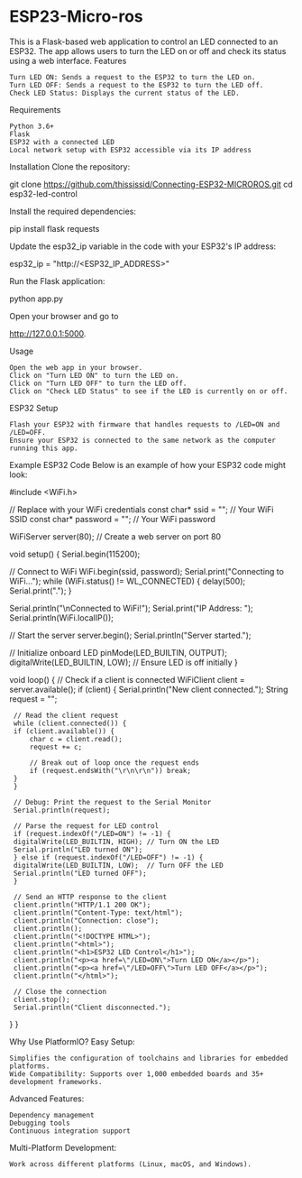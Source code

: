 # ESP23-Micro-ros
This is a Flask-based web application to control an LED connected to an ESP32. The app allows users to turn the LED on or off and check its status using a web interface.
Features

    Turn LED ON: Sends a request to the ESP32 to turn the LED on.
    Turn LED OFF: Sends a request to the ESP32 to turn the LED off.
    Check LED Status: Displays the current status of the LED.

Requirements

    Python 3.6+
    Flask
    ESP32 with a connected LED
    Local network setup with ESP32 accessible via its IP address

Installation
Clone the repository:

git clone https://github.com/thississid/Connecting-ESP32-MICROROS.git
cd esp32-led-control

Install the required dependencies:

pip install flask requests

Update the esp32_ip variable in the code with your ESP32's IP address:

esp32_ip = "http://<ESP32_IP_ADDRESS>"

Run the Flask application:

python app.py

Open your browser and go to

http://127.0.0.1:5000.

Usage

    Open the web app in your browser.
    Click on "Turn LED ON" to turn the LED on.
    Click on "Turn LED OFF" to turn the LED off.
    Click on "Check LED Status" to see if the LED is currently on or off.

ESP32 Setup

    Flash your ESP32 with firmware that handles requests to /LED=ON and /LED=OFF.
    Ensure your ESP32 is connected to the same network as the computer running this app.

Example ESP32 Code
Below is an example of how your ESP32 code might look:

 #include <WiFi.h>

 // Replace with your WiFi credentials
 const char* ssid = "";       // Your WiFi SSID
 const char* password = ""; // Your WiFi password

 WiFiServer server(80); // Create a web server on port 80

 void setup() {
 Serial.begin(115200);

 // Connect to WiFi
 WiFi.begin(ssid, password);
 Serial.print("Connecting to WiFi...");
 while (WiFi.status() != WL_CONNECTED) {
     delay(500);
     Serial.print(".");
 }
 
 Serial.println("\nConnected to WiFi!");
 Serial.print("IP Address: ");
 Serial.println(WiFi.localIP());

 // Start the server
 server.begin();
 Serial.println("Server started.");

 // Initialize onboard LED
 pinMode(LED_BUILTIN, OUTPUT);
 digitalWrite(LED_BUILTIN, LOW); // Ensure LED is off initially
 }

 void loop() {
 // Check if a client is connected
 WiFiClient client = server.available();
 if (client) {
     Serial.println("New client connected.");
     String request = "";
     
     // Read the client request
     while (client.connected()) {
     if (client.available()) {
         char c = client.read();
         request += c;

         // Break out of loop once the request ends
         if (request.endsWith("\r\n\r\n")) break;
     }
     }

     // Debug: Print the request to the Serial Monitor
     Serial.println(request);

     // Parse the request for LED control
     if (request.indexOf("/LED=ON") != -1) {
     digitalWrite(LED_BUILTIN, HIGH); // Turn ON the LED
     Serial.println("LED turned ON");
     } else if (request.indexOf("/LED=OFF") != -1) {
     digitalWrite(LED_BUILTIN, LOW);  // Turn OFF the LED
     Serial.println("LED turned OFF");
     }

     // Send an HTTP response to the client
     client.println("HTTP/1.1 200 OK");
     client.println("Content-Type: text/html");
     client.println("Connection: close");
     client.println();
     client.println("<!DOCTYPE HTML>");
     client.println("<html>");
     client.println("<h1>ESP32 LED Control</h1>");
     client.println("<p><a href=\"/LED=ON\">Turn LED ON</a></p>");
     client.println("<p><a href=\"/LED=OFF\">Turn LED OFF</a></p>");
     client.println("</html>");

     // Close the connection
     client.stop();
     Serial.println("Client disconnected.");
 }
 }

Why Use PlatformIO?
Easy Setup:

    Simplifies the configuration of toolchains and libraries for embedded platforms.
    Wide Compatibility: Supports over 1,000 embedded boards and 35+ development frameworks.

Advanced Features:

    Dependency management
    Debugging tools
    Continuous integration support

Multi-Platform Development:

    Work across different platforms (Linux, macOS, and Windows).
